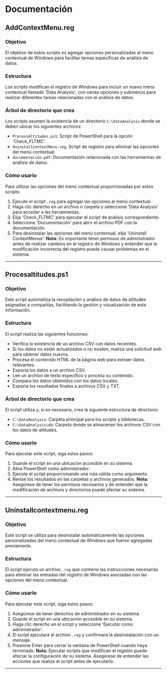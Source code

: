 
# Documentación
## AddContextMenu.reg
### Objetivo
El objetivo de estos scripts es agregar opciones personalizadas al menú contextual de Windows para facilitar tareas específicas de análisis de datos.
### Estructura
Los scripts modifican el registro de Windows para incluir un nuevo menú contextual llamado 'Data Analysis', con varias opciones y submenús para realizar diferentes tareas relacionadas con el análisis de datos.
### Árbol de directorio que crea
Los scripts asumen la existencia de un directorio `C:\DataAnalysis` donde se deben ubicar los siguientes archivos:
- `ProcessAltitudes.ps1`: Script de PowerShell para la opción 'Check_FLTMC'.
- `UninstallContextMenu.reg`: Script de registro para eliminar las opciones del menú contextual.
- `documentación.pdf`: Documentación relacionada con las herramientas de análisis de datos.
### Cómo usarlo
Para utilizar las opciones del menú contextual proporcionadas por estos scripts:
1. Ejecute el script `.reg` para agregar las opciones al menú contextual.
2. Haga clic derecho en un archivo o carpeta y seleccione 'Data Analysis' para acceder a las herramientas.
3. Elija 'Check_FLTMC' para ejecutar el script de análisis correspondiente.
4. Seleccione 'Documentación' para abrir el archivo PDF con la documentación.
5. Para desinstalar las opciones del menú contextual, elija 'Uninstall ContextMenus'.
**Nota:** Es importante tener permisos de administrador antes de realizar cambios en el registro de Windows y entender que la modificación incorrecta del registro puede causar problemas en el sistema.
---------------------------------------------------------------------------------------
## Procesaltitudes.ps1
### Objetivo
Este script automatiza la recopilación y análisis de datos de altitudes asignadas a compañías, facilitando la gestión y visualización de esta información.
### Estructura
El script realiza las siguientes funciones:
- Verifica la existencia de un archivo CSV con datos recientes.
- Si los datos no están actualizados o no existen, realiza una solicitud web para obtener datos nuevos.
- Procesa el contenido HTML de la página web para extraer datos relevantes.
- Exporta los datos a un archivo CSV.
- Lee un archivo de texto específico y procesa su contenido.
- Compara los datos obtenidos con los datos locales.
- Exporta los resultados finales a archivos CSV y TXT.
### Árbol de directorio que crea
El script utiliza y, si es necesario, crea la siguiente estructura de directorio:
- `C:\DataAnalysis`: Carpeta principal para los scripts y bibliotecas.
- `C:\DataAnalysis\db`: Carpeta donde se almacenan los archivos CSV con los datos de altitudes.
### Cómo usarlo
Para ejecutar este script, siga estos pasos:
1. Guarde el script en una ubicación accesible en su sistema.
2. Abra PowerShell como administrador.
3. Ejecute el script proporcionando una ruta válida como argumento.
4. Revise los resultados en las carpetas y archivos generados.
**Nota:** Asegúrese de tener los permisos necesarios y de entender que la modificación de archivos y directorios puede afectar su sistema.
---------------------------------------------------------------------------------------------
## Uninstallcontextmenu.reg
### Objetivo
Este script se utiliza para desinstalar automáticamente las opciones personalizadas del menú contextual de Windows que fueron agregadas previamente.
### Estructura
El script ejecuta un archivo `.reg` que contiene las instrucciones necesarias para eliminar las entradas del registro de Windows asociadas con las opciones del menú contextual.
### Cómo usarlo
Para ejecutar este script, siga estos pasos:
1. Asegúrese de tener derechos de administrador en su sistema.
2. Guarde el script en una ubicación accesible en su sistema.
3. Haga clic derecho en el script y seleccione 'Ejecutar como administrador'.
4. El script ejecutará el archivo `.reg` y confirmará la desinstalación con un mensaje.
5. Presione Enter para cerrar la ventana de PowerShell cuando haya terminado.
**Nota:** Ejecutar scripts que modifican el registro puede afectar la configuración de su sistema. Asegúrese de entender las acciones que realiza el script antes de ejecutarlo.
---------------------------------------------------------------------------------------------
